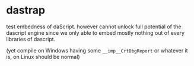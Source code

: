 # dastrap

test embedness of daScript.
however cannot unlock full potential of the dascript engine since we only able to embed
mostly nothing out of every libraries of dascript.

(yet compile on Windows having some `__imp__CrtDbgReport` or whatever it is, on Linux should be normal)
